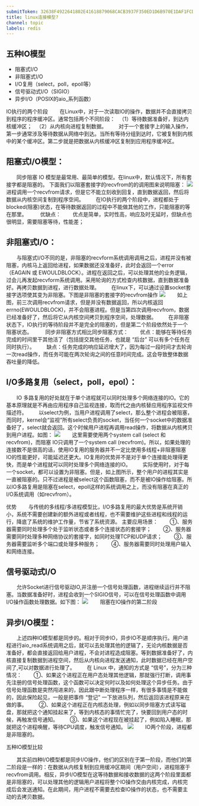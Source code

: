 ```yaml
---
submitToken: 32638F4922641802E41618879068CACB3937F350ED1D6B970E1DAF1FCD40AE73
title: linux连接模型?
channel: topic
labels: redis
---
```



## 五种IO模型

- 阻塞式I/O
- 非阻塞式I/O
- I/O复用（select，poll，epoll等）
- 信号驱动式I/O（SIGIO）
- 异步I/O（POSIX的aio_系列函数）

IO执行的两个阶段
　　在Linux中，对于一次读取IO的操作，数据并不会直接拷贝到程序的程序缓冲区。通常包括两个不同阶段：
　（1）等待数据准备好，到达内核缓冲区；
　（2）从内核向进程复制数据。
　　对于一个套接字上的输入操作，第一步通常涉及等待数据从网络中到达。当所有等待分组到达时，它被复制到内核中的某个缓冲区。第二步就是把数据从内核缓冲区复制到应用程序缓冲区。

## 阻塞式I/O模型：
　　同步阻塞 IO 模型是最常用、最简单的模型。在linux中，默认情况下，所有套接字都是阻塞的。 下面我们以阻塞套接字的recvfrom的的调用图来说明阻塞：
![](https://image.avalon-zheng.xin/e916c262-0533-46d1-b449-c2d07f343372 "")
　　进程调用一个recvfrom请求，但是它不能立刻收到回复，直到数据返回，然后将数据从内核空间复制到程序空间。
　　在IO执行的两个阶段中，进程都处于blocked(阻塞)状态，在等待数据返回的过程中不能做其他的工作，只能阻塞的等在那里。
　　
优缺点：
　　优点是简单，实时性高，响应及时无延时，但缺点也很明显，需要阻塞等待，性能差；

## 非阻塞式I/O：
　　与阻塞式I/O不同的是，非阻塞的recvform系统调用调用之后，进程并没有被阻塞，内核马上返回给进程，如果数据还没准备好，此时会返回一个error（EAGAIN 或 EWOULDBLOCK）。进程在返回之后，可以处理其他的业务逻辑，过会儿再发起recvform系统调用。采用轮询的方式检查内核数据，直到数据准备好。再拷贝数据到进程，进行数据处理。
　　在linux下，可以通过设置socket套接字选项使其变为非阻塞。下图是非阻塞的套接字的recvfrom操作
![](https://image.avalon-zheng.xin/dcebf987-7f53-4b8f-a1c1-f568e452f979 "")
　　如上图，前三次调用recvfrom请求，但是并没有数据返回，所以内核返回errno(EWOULDBLOCK)，并不会阻塞进程。但是当第四次调用recvfrom，数据已经准备好了，然后将它从内核空间拷贝到程序空间，处理数据。
　　在非阻塞状态下，IO执行的等待阶段并不是完全的阻塞的，但是第二个阶段依然处于一个阻塞状态。
　　
同步非阻塞方式相比同步阻塞方式：
　　优点：能够在等待任务完成的时间里干其他活了（包括提交其他任务，也就是 “后台” 可以有多个任务在同时执行）。
　　缺点：任务完成的响应延迟增大了，因为每过一段时间才去轮询一次read操作，而任务可能在两次轮询之间的任意时间完成。这会导致整体数据吞吐量的降低。

## I/O多路复用（select，poll，epol）：
　　IO 多路复用的好处就在于单个进程就可以同时处理多个网络连接的IO。它的基本原理就是不再由应用程序自己监视连接，取而代之由内核替应用程序监视文件描述符。
　　以select为例，当用户进程调用了select，那么整个进程会被阻塞，而同时，kernel会“监视”所有select负责的socket，当任何一个socket中的数据准备好了，select就会返回。这个时候用户进程再调用read操作，将数据从内核拷贝到用户进程。如图：
![](https://image.avalon-zheng.xin/a502c871-4d51-4014-83ad-8dc33f50691e "")
　　这里需要使用两个system call (select 和 recvfrom)，而阻塞 IO只调用了一个system call (recvfrom)。所以，如果处理的连接数不是很高的话，使用IO复用的服务器并不一定比使用多线程+非阻塞阻塞 IO的性能更好，可能延迟还更大。IO复用的优势并不是对于单个连接能处理得更快，而是单个进程就可以同时处理多个网络连接的IO。
　　实际使用时，对于每一个socket，都可以设置为非阻塞。但是，如上图所示，整个用户的进程其实是一直被阻塞的。只不过进程是被select这个函数阻塞，而不是被IO操作给阻塞。所以IO多路复用是阻塞在select，epoll这样的系统调用之上，而没有阻塞在真正的I/O系统调用（如recvfrom）。

优势
　　与传统的多线程/多进程模型比，I/O多路复用的最大优势是系统开销小，系统不需要创建新的额外进程或者线程，也不需要维护这些进程和线程的运行，降底了系统的维护工作量，节省了系统资源。
主要应用场景：
　　①、服务器需要同时处理多个处于监听状态或者多个连接状态的套接字；
　　②、服务器需要同时处理多种网络协议的套接字，如同时处理TCP和UDP请求；
　　③、服务器需要监听多个端口或处理多种服务；
　　④、服务器需要同时处理用户输入和网络连接。

## 信号驱动式I/O
　　允许Socket进行信号驱动IO,并注册一个信号处理函数，进程继续运行并不阻塞。当数据准备好时，进程会收到一个SIGIO信号，可以在信号处理函数中调用I/O操作函数处理数据。如下图：
![](https://image.avalon-zheng.xin/bd9d1f39-287d-4b49-b935-46fcf0112217 "")
　　阻塞在IO操作的第二阶段

## 异步I/O模型：
　　上述四种IO模型都是同步的。相对于同步IO，异步IO不是顺序执行。用户进程进行aio_read系统调用之后，就可以去处理其他的逻辑了，无论内核数据是否准备好，都会直接返回给用户进程，不会对进程造成阻塞。等到数据准备好了，内核直接复制数据到进程空间，然后从内核向进程发送通知，此时数据已经在用户空间了,可以对数据进行处理了。
　　在 Linux 中，通知的方式是 “信号”，分为三种情况：
　　①、如果这个进程正在用户态处理其他逻辑，那就强行打断，调用事先注册的信号处理函数，这个函数可以决定何时以及如何处理这个异步任务。由于信号处理函数是突然闯进来的，因此跟中断处理程序一样，有很多事情是不能做的，因此保险起见，一般是把事件 “登记” 一下放进队列，然后返回该进程原来在做的事。
　　②、如果这个进程正在内核态处理，例如以同步阻塞方式读写磁盘，那就把这个通知挂起来了，等到内核态的事情忙完了，快要回到用户态的时候，再触发信号通知。
　　③、如果这个进程现在被挂起了，例如陷入睡眠，那就把这个进程唤醒，等待CPU调度，触发信号通知。
![](https://image.avalon-zheng.xin/52952e35-468b-497c-b46a-7a4ab4fd8acb "")
　　IO两个阶段，进程都是非阻塞的。

五种IO模型比较

　　其实前四种I/O模型都是同步I/O操作，他们的区别在于第一阶段，而他们的第二阶段是一样的：在数据从内核复制到应用缓冲区期间（用户空间），进程阻塞于recvfrom调用。相反，异步I/O模型在这等待数据和接收数据的这两个阶段里面都是非阻塞的，可以处理其他的逻辑用户进程将整个IO操作交由内核完成，内核完成后会发送通知。在此期间，用户进程不需要去检查IO操作的状态，也不需要主动的去拷贝数据。
